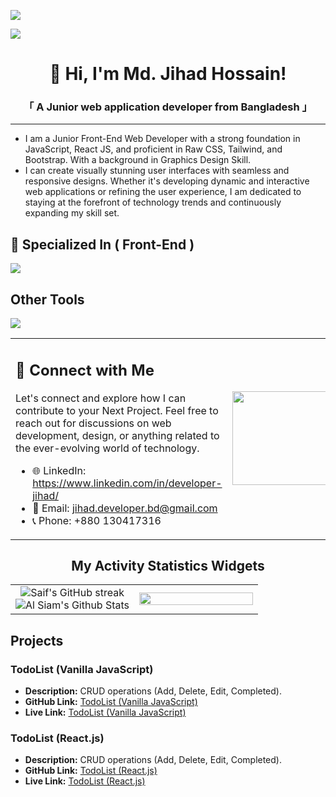![](https://i.ibb.co/Y2KV7Y4/Linked-In-Cover-Design.gif)

![](https://komarev.com/ghpvc/?username=Developer-Jihad)

<h1 align="center">👋 Hi, I'm Md. Jihad Hossain!</h1>
<h3 align="center">「  A Junior web application developer from <b>Bangladesh</b>  」</h3>
<hr/>

- I am a Junior Front-End Web Developer with a strong foundation in JavaScript, React JS, and proficient in Raw CSS, Tailwind, and Bootstrap. With a background in Graphics Design Skill. </br>
- I can create visually stunning user interfaces with seamless and responsive designs. Whether it's developing dynamic and interactive web applications or refining the user experience, I am dedicated to staying at the forefront of technology trends and continuously expanding my skill set.

## 🧠 Specialized In ( Front-End )

<img src="https://skillicons.dev/icons?i=html,css,tailwind,bootstrap,js,react,firebase,mongodb,express,nodejs," />

## Other Tools

<img src="https://skillicons.dev/icons?i=vscode,figma,vite,vercel,netlify,illustrator,photoshop," />

<table>
<tr>
<td>
<h2>🔗 Connect with Me</h2>
<p>
Let's connect and explore how I can contribute to your Next Project. Feel free to reach out for discussions on web development, design, or anything related to the ever-evolving world of technology.</p>

- 🌐 LinkedIn: https://www.linkedin.com/in/developer-jihad/
- 📧 Email: jihad.developer.bd@gmail.com
- 📞 Phone: +880 130417316

</td>
<td width="30%" align="center">
<img src="https://i.ibb.co/fdmzndZ/contact-2.png" alt="" width="150px">
</td>
</tr>
</table>

<h2 align="center">My Activity Statistics Widgets</h2>
<table width="100%">
<tr border="none">
<td width="50%" align="center">
  
  <img src="https://github-readme-streak-stats.herokuapp.com/?user=Developer-Jihad&theme=radical&border=7F3FBF&background=0D1117" alt="Saif's GitHub streak"/>
  <br>
  <img alt="Al Siam's Github Stats" src="https://denvercoder1-github-readme-stats.vercel.app/api?username=Developer-Jihad&show_icons=true&count_private=true&theme=react&border_color=7F3FBF&bg_color=0D1117&title_color=F85D7F&icon_color=F8D866"/>
</td>
<td width="50%" align="center">
  <img width="100%" align="center"  src="https://github-readme-stats.anuraghazra1.vercel.app/api/top-langs/?username=Developer-Jihad&theme=dark&hide_border=false&no-bg=true&no-frame=true&langs_count=10"/>
  </td>
</tr>
</table>

## Projects

### TodoList (Vanilla JavaScript)

- **Description:** CRUD operations (Add, Delete, Edit, Completed).
- **GitHub Link:** [TodoList (Vanilla JavaScript)](https://github.com/RashedAbdullah/LogicBuild/tree/main/TodoList)
- **Live Link:** [TodoList (Vanilla JavaScript)](https://logic-build.vercel.app)

### TodoList (React.js)

- **Description:** CRUD operations (Add, Delete, Edit, Completed).
- **GitHub Link:** [TodoList (React.js)](https://github.com/habib16247/Reducer-TodoApp)
- **Live Link:** [TodoList (React.js)](https://reducer-todo-app-ashy.vercel.app/)

<!---
<div style="display: flex; gap: 2rem;">
<img src="https://i.ibb.co/fQgM3xT/4781249.webp" alt="Html" height="50">
<img src="https://i.ibb.co/mC6xnTP/pngwing-com-2.png" alt="CSS" height="50">
<img src="https://i.ibb.co/9TZ5v54/New-Project-3.png" alt="JavaScript" height="50">
<img src="https://i.ibb.co/hM3rM1v/New-Project-6.png" alt="react" height="50">
<img src="https://i.ibb.co/C8FJ80X/pngwing-com-6.png" alt="Bootstrap" height="50">
<img src="https://i.ibb.co/zX1ws7q/New-Project-2.png" alt="Tailwind" height="50"> </br>
<img src="https://i.ibb.co/CHtY7xJ/pngwing-com-12.png" alt="Mongo" height="50">
<img src="https://i.ibb.co/RjtdC1y/New-Project-4.png" alt="Firebase" height="50">
<img src="https://i.ibb.co/2jM3X3F/pngwing-com-13.png" alt="Express" height="50">
<img src="https://i.ibb.co/ZgYLcpw/axios2.png" alt="Axios" height="50">
<img src="https://i.ibb.co/NsXNxVZ/New-Project-7.png" alt="NodeJs" height="50">

</div>


<h2 align="center">My Activity Statistics Widgets</h2>

<img alt="Al Siam's Github Stats" src="https://denvercoder1-github-readme-stats.vercel.app/api?username=Developer-Jihad&show_icons=true&count_private=true&theme=react&border_color=7F3FBF&bg_color=0D1117&title_color=F85D7F&icon_color=F8D866" height="192px"/>

<img alt="Developer Jihad's Top Languages" src="https://denvercoder1-github-readme-stats.vercel.app/api/top-langs/?username=Developer-Jihad&langs_count=8&layout=compact&theme=react&border_color=7F3FBF&bg_color=0D1117&title_color=F85D7F&icon_color=F8D866" height="192px"/>

<img src="https://github-readme-streak-stats.herokuapp.com/?user=Developer-Jihad&theme=radical&border=7F3FBF&background=0D1117" alt="Saif's GitHub streak"/>


--->

